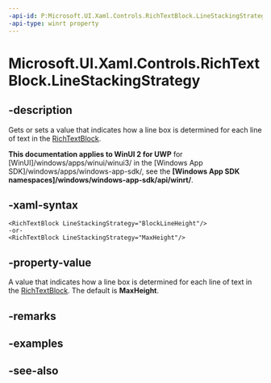 ```yaml
---
-api-id: P:Microsoft.UI.Xaml.Controls.RichTextBlock.LineStackingStrategy
-api-type: winrt property
---
```


<!-- Property syntax
public Windows.UI.Xaml.LineStackingStrategy LineStackingStrategy { get;  set; }
-->

# Microsoft.UI.Xaml.Controls.RichTextBlock.LineStackingStrategy

## -description
Gets or sets a value that indicates how a line box is determined for each line of text in the [RichTextBlock](richtextblock.md).

**This documentation applies to WinUI 2 for UWP** for [WinUI]/windows/apps/winui/winui3/ in the [Windows App SDK]/windows/apps/windows-app-sdk/, see the **[Windows App SDK namespaces]/windows/windows-app-sdk/api/winrt/**.

## -xaml-syntax
```xaml
<RichTextBlock LineStackingStrategy="BlockLineHeight"/>
-or-
<RichTextBlock LineStackingStrategy="MaxHeight"/>
```


## -property-value
A value that indicates how a line box is determined for each line of text in the [RichTextBlock](richtextblock.md). The default is **MaxHeight**.

## -remarks

## -examples

## -see-also
